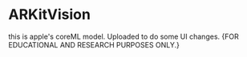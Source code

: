 # ARKitVision
this is apple's coreML model. Uploaded to do some UI changes. 
{FOR EDUCATIONAL AND RESEARCH PURPOSES ONLY.}
